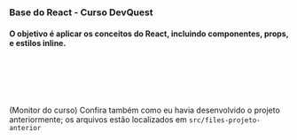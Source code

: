 ### Base do React - Curso DevQuest
#### O objetivo é aplicar os conceitos do React, incluindo componentes, props, e estilos inline.
#
<br>
<br>
<br>

(Monitor do curso) Confira também como eu havia desenvolvido o projeto anteriormente; os arquivos estão localizados em `src/files-projeto-anterior`

